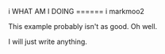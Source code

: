 i WHAT AM I DOING ======
i markmoo2


This example probably isn't as good. Oh well. 


I will just write anything.




